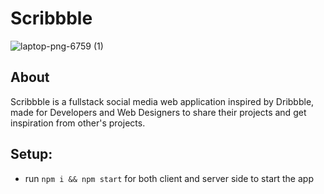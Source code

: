 # Scribbble

![laptop-png-6759 (1)](https://user-images.githubusercontent.com/62555809/192317051-817246f2-7c34-4dd6-a60f-364c48adfbd6.png)


## About
Scribbble is a fullstack social media web application inspired by Dribbble, made for Developers and Web Designers to share their projects and get inspiration from other's projects.

## Setup:
- run ```npm i && npm start``` for both client and server side to start the app

